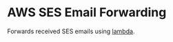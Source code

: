 # AWS SES Email Forwarding

Forwards received SES emails using [lambda](https://github.com/arithmetric/aws-lambda-ses-forwarder/blob/master/index.js).
